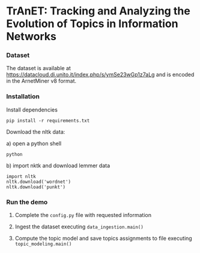 # TrAnET: Tracking and Analyzing the Evolution of Topics in Information Networks

### Dataset

The dataset is available at https://datacloud.di.unito.it/index.php/s/ymSe23wGp1z7aLg and is encoded in the ArnetMiner v8 format.

### Installation

Install dependencies 

	pip install -r requirements.txt

Download the nltk data: 

a) open a python shell

    python
    
b) import nktk and download lemmer data

    import nltk
    nltk.download('wordnet')
    nltk.download('punkt')

    
### Run the demo

1) Complete the `config.py` file with requested information

2) Ingest the dataset executing `data_ingestion.main()`

3) Compute the topic model and save topics assignments to file executing `topic_modeling.main()`

